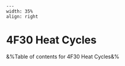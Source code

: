 
```{figure} /figures/busy.png
---
width: 35%
align: right
```
# 4F30 Heat Cycles

&%Table of contents for 4F30 Heat Cycles&%